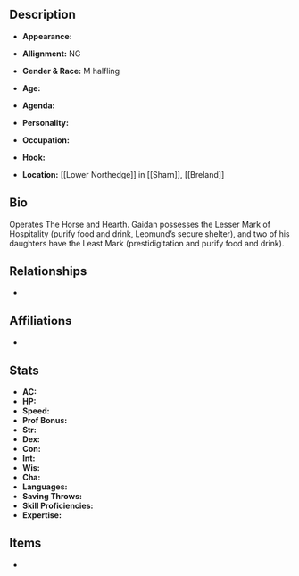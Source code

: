 ## Description
- **Appearance:** 

- **Allignment:** NG

- **Gender & Race:** M halfling

- **Age:** 

- **Agenda:** 

- **Personality:** 

- **Occupation:** 

- **Hook:** 

- **Location:** [[Lower Northedge]] in [[Sharn]], [[Breland]]

## Bio
Operates The Horse and Hearth. Gaidan possesses the Lesser Mark of Hospitality (purify food and drink, Leomund’s secure shelter), and two of his daughters have the Least Mark (prestidigitation and purify food and drink).

## Relationships
- 

## Affiliations
- 

## Stats
- **AC:** 
- **HP:** 
- **Speed:** 
- **Prof Bonus:** 
- **Str:** 
- **Dex:** 
- **Con:** 
- **Int:** 
- **Wis:** 
- **Cha:** 
- **Languages:** 
- **Saving Throws:** 
- **Skill Proficiencies:** 
- **Expertise:** 


## Items
- 
